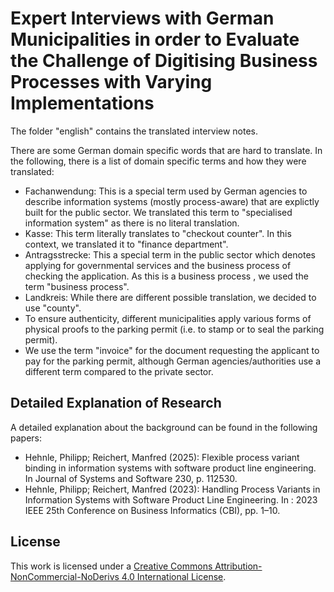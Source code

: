 # Expert Interviews with German Municipalities in order to Evaluate the Challenge of Digitising Business Processes with Varying Implementations
The folder "english" contains the translated interview notes.

There are some German domain specific words that are hard to translate.
In the following, there is a list of domain specific terms and how they were translated:

* Fachanwendung: This is a special term used by German agencies to describe information systems (mostly process-aware) that are explictly built for the public sector. We translated this term to "specialised information system" as there is no literal translation.
* Kasse: This term literally translates to "checkout counter". In this context, we translated it to "finance department".
* Antragsstrecke: This a special term in the public sector which denotes applying for governmental services and the business process of checking the application. As this is a business process , we used the term "business process".
* Landkreis: While there are different possible translation, we decided to use "county".
* To ensure authenticity, different municipalities apply various forms of physical proofs to the parking permit (i.e. to stamp or to seal the parking permit).
* We use the term "invoice" for the document requesting the applicant to pay for the parking permit, although German agencies/authorities use a different term compared to the private sector.



## Detailed Explanation of Research

A detailed explanation about the background can be found in the following papers:

* Hehnle, Philipp; Reichert, Manfred (2025): Flexible process variant binding in information systems with software product line engineering. In Journal of Systems and Software 230, p. 112530. 
* Hehnle, Philipp; Reichert, Manfred (2023): Handling Process Variants in Information Systems with Software Product Line Engineering. In : 2023 IEEE 25th Conference on Business Informatics (CBI), pp. 1–10.


## License 
[cc-by-nc-nd]: http://creativecommons.org/licenses/by-nc-nd/4.0/


This work is licensed under a
[Creative Commons Attribution-NonCommercial-NoDerivs 4.0 International License][cc-by-nc-nd].